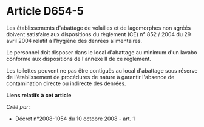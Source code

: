 # Article D654-5

Les établissements d'abattage de volailles et de lagomorphes non agréés doivent satisfaire aux dispositions du règlement (CE)
n° 852 / 2004 du 29 avril 2004 relatif à l'hygiène des denrées alimentaires. 

Le personnel doit disposer dans le local d'abattage au minimum d'un lavabo conforme aux dispositions de l'annexe II de ce
règlement. 

Les toilettes peuvent ne pas être contiguës au local d'abattage sous réserve de l'établissement de procédures de nature à
garantir l'absence de contamination directe ou indirecte des denrées.

**Liens relatifs à cet article**

_Créé par_:

  - Décret n°2008-1054 du 10 octobre 2008 - art. 1
